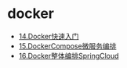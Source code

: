 # docker


*  [14.Docker快速入门](docker.md)
*  [15.DockerCompose微服务编排](Docker-Compose.md)
*  [16.Docker整体编排SpringCloud](SpringCloudDocker.md)